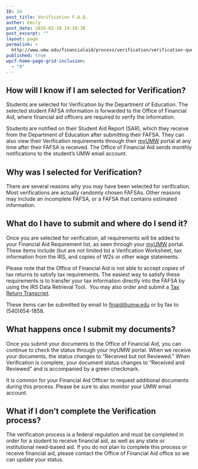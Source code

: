 ```yaml
---
ID: 24
post_title: Verification F.A.Q.
author: Emily
post_date: 2016-02-10 14:10:38
post_excerpt: ""
layout: page
permalink: >
  http://www.umw.edu/financialaid/process/verification/verification-questions/
published: true
wpcf-home-page-grid-inclusion:
  - "0"
---
```

<h2>How will I know if I am selected for Verification?</h2>
Students are selected for Verification by the Department of Education. The selected student FAFSA information is forwarded to the Office of Financial Aid, where financial aid officers are required to verify the information.

Students are notified on their Student Aid Report (SAR), which they receive from the Department of Education after submitting their FAFSA. They can also view their Verification requirements through their <a href="https://orgsync.com/82489/chapter">myUMW</a> portal at any time after their FAFSA is received. The Office of Financial Aid sends monthly notifications to the student’s UMW email account.
<h2>Why was I selected for Verification?</h2>
There are several reasons why you may have been selected for verification. Most verifications are actually randomly chosen FAFSAs. Other reasons may include an incomplete FAFSA, or a FAFSA that contains estimated information.
<h2>What do I have to submit and where do I send it?</h2>
Once you are selected for verification, all requirements will be added to your Financial Aid Requirement list, as seen through your <a href="https://orgsync.com/82489/chapter">myUMW</a> portal. These items include (but are not limited to) a Verification Worksheet, tax information from the IRS, and copies of W2s or other wage statements.

Please note that the Office of Financial Aid is not able to accept copies of tax returns to satisfy tax requirements. The easiest way to satisfy these requirements is to transfer your tax information directly into the FAFSA by using the IRS Data Retrieval Tool.  You may also order and submit a <a href="http://irs.gov">Tax Return Transcript</a>.

These items can be submitted by email to <a href="mailto:finaid@umw.edu">finaid@umw.edu</a> or by fax to (540)654-1858.
<h2>What happens once I submit my documents?</h2>
Once you submit your documents to the Office of Financial Aid, you can continue to check the status through your myUMW portal. When we receive your documents, the status changes to “Received but not Reviewed.” When Verification is complete, your document status changes to “Received and Reviewed” and is accompanied by a green checkmark.

It is common for your Financial Aid Officer to request additional documents during this process. Please be sure to also monitor your UMW email account.
<h2>What if I don’t complete the Verification process?</h2>
The verification process is a federal regulation and must be completed in order for a student to receive financial aid, as well as any state or institutional need-based aid. If you do not plan to complete this process or receive financial aid, please contact the Office of Financial Aid office so we can update your status.